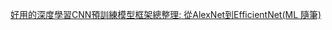 [好用的深度學習CNN預訓練模型框架總整理: 從AlexNet到EfficientNet(ML 隨筆)](https://kilong31442.medium.com/%E5%A5%BD%E7%94%A8%E7%9A%84%E6%B7%B1%E5%BA%A6%E5%AD%B8%E7%BF%92cnn%E9%A0%90%E8%A8%93%E7%B7%B4%E6%A8%A1%E5%9E%8B%E6%A1%86%E6%9E%B6%E7%B8%BD%E6%95%B4%E7%90%86-%E5%BE%9Ealexnet%E5%88%B0efficientnet-ml-%E9%9A%A8%E7%AD%86-f2ccb7a65621)

